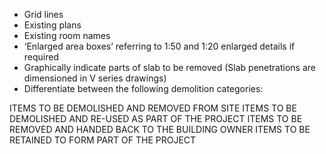 - Grid lines
- Existing plans
- Existing room names
- ‘Enlarged area boxes’ referring to <span class="highlight-red">1:50</span> and <span class="highlight-red">1:20</span> enlarged details if required
- Graphically indicate parts of slab to be removed
(Slab penetrations are dimensioned in V series drawings)
- Differentiate between the following demolition categories:

ITEMS TO BE DEMOLISHED AND REMOVED FROM SITE
ITEMS TO BE DEMOLISHED AND RE-USED AS PART OF THE PROJECT
ITEMS TO BE REMOVED AND HANDED BACK TO THE BUILDING OWNER
ITEMS TO BE RETAINED TO FORM PART OF THE PROJECT